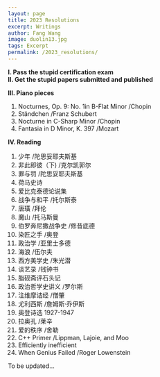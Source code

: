 ```yaml
---
layout: page
title: 2023 Resolutions
excerpt: Writings
author: Fang Wang
image: duolin13.jpg
tags: Excerpt
permalink: /2023_resolutions/
---
```


**I. Pass the stupid certification exam**   
**II. Get the stupid papers submitted and published**

**III. Piano pieces**
1. Nocturnes, Op. 9: No. 1in B-Flat Minor /Chopin     
2. Ständchen /Franz Schubert        
3. Nocturne in C-Sharp Minor /Chopin   
4. Fantasia in D Minor, K. 397 /Mozart 

**IV. Reading**
1. 少年 /陀思妥耶夫斯基   
2. 非此即彼（下) /克尔凯郭尔   
3. 罪与罚 /陀思妥耶夫斯基   
4. 荷马史诗   
5. 爱比克泰德论说集 
6. 战争与和平 /托尔斯泰
7. 唐璜 /拜伦
8. 魔山 /托马斯曼   
9. 伯罗奔尼撒战争史 /修昔底德   
10. 染匠之手 /奥登
11. 政治学 /亚里士多德   
12. 海浪 /伍尔夫
13. 西方美学史 /朱光潜   
14. 谈艺录 /钱钟书   
15. 脂砚斋评石头记   
16. 政治哲学史讲义 /罗尔斯    
18. 注维摩诘经 /僧肇    
19. 尤利西斯 /詹姆斯·乔伊斯
20. 奥登诗选 1927-1947
21. 拉奥孔 /莱辛
22. 爱的秩序 /舍勒
23. C++ Primer /Lippman, Lajoie, and Moo    
24. Efficiently inefficient   
25. When Genius Failed /Roger Lowenstein   

To be updated...
